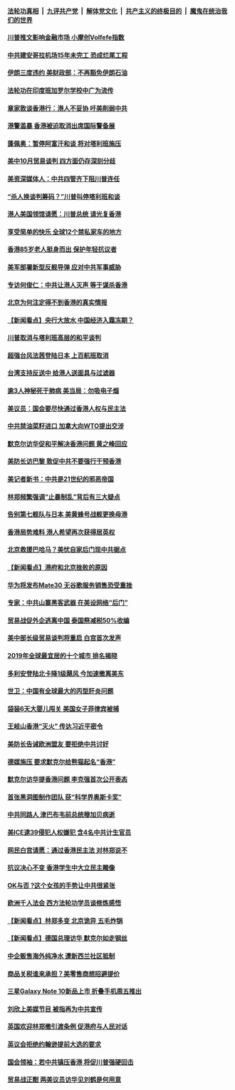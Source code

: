 ####  [法轮功真相](../../../../basic/blob/master/README.md?t=09090539) &nbsp;|&nbsp; [九评共产党](../../../../9ping.md/blob/master/README.md?t=09090539) &nbsp;|&nbsp; [解体党文化](../../../../jtdwh.md/blob/master/README.md?t=09090539)  &nbsp;|&nbsp; [共产主义的终极目的](../../../../gczydzjmd.md/blob/master/README.md?t=09090539) &nbsp;|&nbsp; [魔鬼在统治我们的世界](../../../../mgztzwmdsj.md/blob/master/README.md?t=09090539) 

#### [川普推文影响金融市场 小摩创Volfefe指数](../pages/nsc418/n11507842.md?t=09090539) 

#### [中共建安哥拉机场15年未完工 恐成烂尾工程](../pages/nsc418/n11507849.md?t=09090539) 

#### [伊朗三度违约 美财政部：不再豁免伊朗石油](../pages/nsc418/n11507692.md?t=09090539) 

#### [法轮功在印度班加罗尔学校中广为流传](../pages/nsc418/n11507314.md?t=09090539) 

#### [章家敦谈香港行：港人不妥协 吁美削弱中共](../pages/nsc418/n11507734.md?t=09090539) 

#### [港警滥暴 香港被迫取消出席国际警备展](../pages/nsc418/n11507517.md?t=09090539) 

#### [蓬佩奥：暂停阿富汗和谈 将对塔利班施压](../pages/nsc418/n11507518.md?t=09090539) 

#### [美中10月贸易谈判 四方面仍存深刻分歧](../pages/nsc418/n11507567.md?t=09090539) 

#### [美资深媒体人：中共四管齐下阻川普连任](../pages/nsc418/n11507361.md?t=09090539) 

#### [“杀人换谈判筹码？”川普叫停塔利班和谈](../pages/nsc418/n11506928.md?t=09090539) 

#### [港人美国领馆请愿：川普总统 请光复香港](../pages/nsc418/n11507205.md?t=09090539) 

#### [享受简单的快乐 全球12个禁私家车的地方](../pages/nsc418/n11497097.md?t=09090539) 

#### [香港85岁老人挺身而出 保护年轻抗议者](../pages/nsc418/n11506931.md?t=09090539) 

#### [美军部署新型反舰导弹 应对中共军事威胁](../pages/nsc418/n11506673.md?t=09090539) 

#### [专访何俊仁：中共让港人灭声 等于谋杀香港](../pages/nsc418/n11506434.md?t=09090539) 

#### [北京为何注定得不到香港的真实情报](../pages/nsc418/n11506218.md?t=09090539) 

#### [【新闻看点】央行大放水 中国经济入霜冻期？](../pages/nsc418/n11506096.md?t=09090539) 

#### [川普取消与塔利班高层的和平谈判](../pages/nsc418/n11506357.md?t=09090539) 

#### [超强台风法茜登陆日本 上百航班取消](../pages/nsc418/n11506145.md?t=09090539) 

#### [台湾支持反送中 给港人送面具与过滤器](../pages/nsc418/n11506092.md?t=09090539) 

#### [逾3人神秘死于肺病 美当局：勿吸电子烟](../pages/nsc418/n11506003.md?t=09090539) 

#### [美议员：国会要尽快通过香港人权与民主法](../pages/nsc418/n11505799.md?t=09090539) 

#### [中共禁油菜籽进口 加拿大向WTO提出交涉](../pages/nsc418/n11505988.md?t=09090539) 

#### [默克尔访华促和平解决香港问题 黄之峰回应](../pages/nsc418/n11505896.md?t=09090539) 

#### [美防长访巴黎 敦促中共不要强行干预香港](../pages/nsc418/n11505584.md?t=09090539) 

#### [美记者新书：中共是21世纪的邪恶帝国](../pages/nsc418/n11505303.md?t=09090539) 

#### [林郑频繁强调“止暴制乱”背后有三大疑点](../pages/nsc418/n11501466.md?t=09090539) 

#### [告别第七舰队与日本 美黄蜂号战舰更换母港](../pages/nsc418/n11505175.md?t=09090539) 

#### [香港局势难料 港人希望再次获得居英权](../pages/nsc418/n11504709.md?t=09090539) 

#### [北京救援巴哈马？美忧自家后门现中共据点](../pages/nsc418/n11504673.md?t=09090539) 

#### [【新闻看点】港府和北京挫败的原因](../pages/nsc418/n11504449.md?t=09090539) 

#### [华为将发布Mate30 无谷歌服务销售恐受重挫](../pages/nsc418/n11504597.md?t=09090539) 

#### [专家：中共山寨黑客武器 在美设网络“后门”](../pages/nsc418/n11504563.md?t=09090539) 

#### [贸易战促外企逃离中国 泰国祭减税50%收编](../pages/nsc418/n11504259.md?t=09090539) 

#### [美中部长级贸易谈判将重启 白宫首次发声](../pages/nsc418/n11504305.md?t=09090539) 

#### [2019年全球最宜居的十个城市 排名揭晓](../pages/nsc418/n11504171.md?t=09090539) 

#### [多利安登陆北卡降1级飓风 今加速撤离美东](../pages/nsc418/n11504133.md?t=09090539) 

#### [世卫：中国有全球最大的丙型肝炎问题](../pages/nsc418/n11503759.md?t=09090539) 

#### [袋装6天大婴儿闯关 美国女子菲律宾被捕](../pages/nsc418/n11503856.md?t=09090539) 

#### [王岐山香港“灭火” 传达习近平密令](../pages/nsc418/n11504007.md?t=09090539) 

#### [美防长告诫欧洲盟友 要拒绝中共讨好](../pages/nsc418/n11503828.md?t=09090539) 

#### [德媒施压 要求默克尔给熊猫起名“香港”](../pages/nsc418/n11503273.md?t=09090539) 

#### [默克尔访华提香港问题 李克强首次公开表态](../pages/nsc418/n11503348.md?t=09090539) 

#### [首张黑洞图制作团队 获“科学界奥斯卡奖”](../pages/nsc418/n11503396.md?t=09090539) 

#### [中共同路人 津巴布韦前总统穆加贝病逝](../pages/nsc418/n11503174.md?t=09090539) 

#### [美ICE逮39侵犯人权嫌犯 含4名中共计生官员](../pages/nsc418/n11502617.md?t=09090539) 

#### [网民白宫请愿：通过香港民主法 对林郑说不](../pages/nsc418/n11502953.md?t=09090539) 

#### [抗议决心不变 香港学生中大立民主雕像](../pages/nsc418/n11502576.md?t=09090539) 

#### [OK与否 ?这个女孩的手势让中共很紧张](../pages/nsc418/n11502428.md?t=09090539) 

#### [欧洲千人法会 西方法轮功学员谈修炼感悟](../pages/nsc418/n11501516.md?t=09090539) 

#### [【新闻看点】林郑多变 北京诡异 五毛炸锅](../pages/nsc418/n11501658.md?t=09090539) 

#### [【新闻看点】德国总理访华 默克尔如走钢丝](../pages/nsc418/n11501995.md?t=09090539) 

#### [中企贩售海外纯净水 遭新西兰社区抵制](../pages/nsc418/n11501649.md?t=09090539) 

#### [商品关税谁来承担？美零售商想招避提价](../pages/nsc418/n11501901.md?t=09090539) 

#### [三星Galaxy Note 10新品上市 折叠手机周五推出](../pages/nsc418/n11501445.md?t=09090539) 

#### [刘欣上美媒节目 被指再为中共宣传](../pages/nsc418/n11500067.md?t=09090539) 

#### [英国欢迎林郑撤引渡条例 促港府与人民对话](../pages/nsc418/n11499845.md?t=09090539) 

#### [英议会拒绝约翰逊提前大选的要求](../pages/nsc418/n11499632.md?t=09090539) 

#### [国会领袖：若中共镇压香港 将促川普强硬回击](../pages/nsc418/n11499397.md?t=09090539) 

#### [贸易战正酣 两美议员访华见刘鹤是何用意](../pages/nsc418/n11499741.md?t=09090539) 

